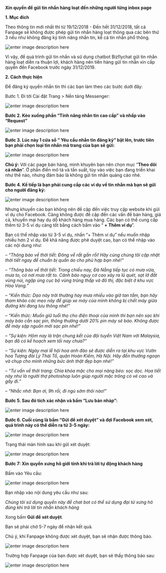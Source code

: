 
**Xin quyền để gửi tin nhắn hàng loạt đến những người từng inbox page**

**1. Mục đích**

Theo thông tin mới nhất thì từ 19/12/2018 - Đến hết 31/12/2018, tất cả Fanpage sẽ không được phép gửi tin nhắn hàng loạt thông qua các bên thứ 3 nếu như không đăng ký tính năng nhắn tin, kể cả tin nhắn phổ thông.

![enter image description here](https://static8.muarecdn.com/original/muare/images/2019/12/18/5421421_1.png)

Vì vậy, để quá trình gửi tin nhắn và sử dụng chatbot Bizflychat gửi tin nhắn hàng loạt diễn ra thuận lợi, khách hàng nên tiến hàng gửi tin nhắn xin cấp quyền đến Facebook trước ngày 31/12/2019.

**2. Cách thực hiện**

Để đăng ký quyền nhắn tin thì các bạn làm theo các bước dưới đây:

Bước 1. Đi tới Cài đặt Trang > Nền tảng Messenger:

![enter image description here](https://static8.muarecdn.com/original/muare/images/2019/12/18/5421433_2.png)

**Bước 2. Kéo xuống phần “Tính năng nhắn tin cao cấp” và nhấp vào “Request”**

![enter image description here](https://static8.muarecdn.com/original/muare/images/2019/12/18/5421434_3.png)

**Bước 3. Lúc này 1 cửa sổ “ Yêu cầu nhắn tin đăng ký” bật lên, trước tiên bạn phải chọn loại tin nhắn mà trang của bạn sẽ gửi:**

![enter image description here](https://static8.muarecdn.com/original/muare/images/2019/12/18/5421436_4.png)

**Chú ý:** Với các page bán hàng, mình khuyên bạn nên chọn mục “**Theo dõi cá nhân**”. Ở phần điền mô tả và tần suất, tùy vào việc bạn đang triển khai như thế nào, nhưng đảm bảo là không gửi tin nhắn quảng cáo nhé.

**Bước 4. Kế tiếp là bạn phải cung cấp các ví dụ về tin nhắn mà bạn sẽ gửi cho người đăng ký:**

![enter image description here](https://static8.muarecdn.com/original/muare/images/2019/12/18/5421443_assets-lrlpusy3toevickwwr2-lvkwleyaxohnhw5t99r-lvkyxuqw3ghakr1xvuw-per2.png)

Nhưng khuyến cáo bạn không nên đề cập đến việc truy cập website khi gửi ví dụ cho Facebook. Càng không được đề cập đến các vấn đề bán hàng, giá cả, khuyến mại hay dụ dỗ khách hàng mua hàng. Các bạn có thể cung cấp thêm từ 3-5 ví dụ càng tốt bằng cách bấm vào “ **+ Thêm ví dụ**”.

Bạn có thể nhập vào từ 3-5 ví dụ, nhấn “+ Thêm ví dụ” nếu muốn nhập nhiều hơn 2 ví dụ. Để khả năng được phê duyệt cao, bạn có thể nhập vào các nội dung như:

_– “Thông báo về thời tiết: Đông về rất gần rồi! Hãy cùng chúng tôi cập nhật thời tiết ngay để chuẩn bị quần áo cho phù hợp bạn nhé!”_

_– “Thông báo về thời tiết: Trong chiều nay, Đà Nẵng tiếp tục có mưa vừa, mưa to, có nơi mưa rất to. Cảnh báo nguy cơ cao xảy ra lũ quét, sạt lở đất vùng núi, ngập úng cục bộ vùng trũng thấp và đô thị, đặc biệt ở khu vực Hòa Vang.”_

_– “Kiến thức: Dạo này trời thường hay mưa nhiều vào giờ tan tầm, bạn hãy tham khảo các mẹo này để giúp xe máy của mình không bị chết máy giữa đường khi đang lưu thông nhé!”_

_– “Kiến thức: Muốn giữ tuổi thọ cho điện thoại của mình thì bạn nên sạc khi máy báo cần sạc pin, thông thường dưới 20% pin máy sẽ báo. Không được để máy sập nguồn mới sạc pin nhé!”_

_– “Sự kiện: Hôm nay là trận chung kết của đội tuyển Việt Nam với Malaysia, bạn đã có kế hoạch xem tối nay chưa?”_

_– “Sự kiện: Ngày mai lễ hội hoa anh đào sẽ được diễn ra tại khu vực Vườn hoa Tượng đài Lý Thái Tổ, quận Hoàn Kiếm, Hà Nội. Hãy đến thưởng ngoạn và chụp cho mình những bức ảnh thật đẹp bạn nhé!”_

_– “Tư vấn về thời trang: Chìa khóa mặc cho mọi nàng béo: sọc dọc. Họa tiết này như là người thợ photoshop luôn giúp người mặc trông có vẻ cao và gầy đi.”_

_– “Nhắc nhở: Bạn ơi, 9h rồi, đi ngủ sớm thôi nào!”_

**Bước 5. Sau đó tích xác nhận và bấm “Lưu bản nháp”:**

![enter image description here](https://static8.muarecdn.com/original/muare/images/2019/12/18/5421447_5.png)

**Bước 6. Cuối cùng là bấm “Gửi để xét duyệt” và đợi Facebook xem xét, quá trình này có thể diễn ra từ 3-5 ngày:**

![enter image description here](https://static8.muarecdn.com/original/muare/images/2019/12/18/5421448_7.png)

Trạng thái màn hình sau khi gửi xét duyệt:

![enter image description here](https://static8.muarecdn.com/original/muare/images/2019/12/18/5421452_8.png)

**Bước 7: Xin quyền xưng hô giới tính khi trả lời tự động khách hàng**

Bấm vào Yêu cầu:

![enter image description here](https://static8.muarecdn.com/original/muare/images/2019/12/18/5421461_9.png)

Bạn nhập vào nội dung yêu cầu như sau:

*Chúng tôi sử dụng quyền này để chat bot có thể sử dụng đại từ xưng hô đúng khi trả lời tin nhắn khách hàng*

Xong bấm **Gửi để xét duyệt**.

Bạn sẽ phải chờ 5-7 ngày để nhận kết quả. 

Chú ý, khi Fanpage không được xét duyệt, bạn sẽ nhận được thông báo.

![enter image description here](https://static8.muarecdn.com/original/muare/images/2019/12/18/5421471_10.png)

Trường hợp Fanpage của bạn được xét duyệt, bạn sẽ thấy thông báo sau:

![enter image description here](https://static8.muarecdn.com/original/muare/images/2019/12/18/5421472_11.png)

